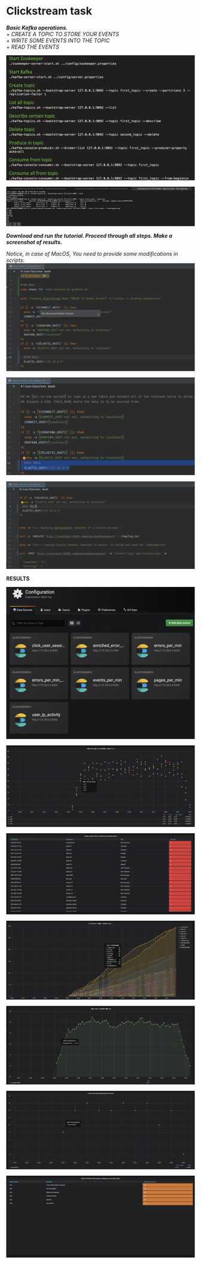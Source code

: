 # Clickstream task

**_Basic Kafka operations._**
<br/> + _CREATE A TOPIC TO STORE YOUR EVENTS_ 
<br/> + _WRITE SOME EVENTS INTO THE TOPIC_
<br/> + _READ THE EVENTS_

![img_2.png](img_2.png)

![kafka_basics.png](kafka_basics.png)

_**Download and run the tutorial. Proceed through all steps. Make a screenshot of results.**_

_Notice, in case of MacOS, You need to provide some modifications in scripts_:
![modify_scripts_1.png](modify_scripts_1.png)

![modify_scripts_2.png](modify_scripts_2.png)

![modify_scripts_3.png](modify_scripts_3.png)

**RESULTS**

![1.png](1.png)

![2.png](2.png)

![3.png](3.png)

![4.png](4.png)

![5.png](6.png)

![7.png](7.png)

![8.png](8.png)

